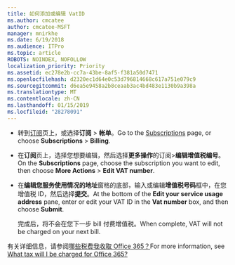 ```yaml
---
title: 如何添加或编辑 VatID
ms.author: cmcatee
author: cmcatee-MSFT
manager: mnirkhe
ms.date: 6/19/2018
ms.audience: ITPro
ms.topic: article
ROBOTS: NOINDEX, NOFOLLOW
localization_priority: Priority
ms.assetid: ec278e2b-cc7a-43be-8af5-f381a50d7471
ms.openlocfilehash: d2320ec1d64e0c53d796814668c617a751e079c9
ms.sourcegitcommit: d6ea5e9458a2b8ceaab3ac4bd483e1130b9a398a
ms.translationtype: MT
ms.contentlocale: zh-CN
ms.lasthandoff: 01/15/2019
ms.locfileid: "28278091"
---
```

- <span data-ttu-id="a95d5-102">转到[订阅](https://go.microsoft.com/fwlink/p/?linkid=842054)页上，或选择**订阅** \> **帐单**。</span><span class="sxs-lookup"><span data-stu-id="a95d5-102">Go to the [Subscriptions](https://go.microsoft.com/fwlink/p/?linkid=842054) page, or choose **Subscriptions** \> **Billing**.</span></span>
    
- <span data-ttu-id="a95d5-103">在**订阅**页上，选择您想要编辑，然后选择**更多操作**的订阅\>**编辑增值税编号**。</span><span class="sxs-lookup"><span data-stu-id="a95d5-103">On the **Subscriptions** page, choose the subscription you want to edit, then choose **More Actions** \> **Edit VAT number**.</span></span>
    
- <span data-ttu-id="a95d5-104">在**编辑您服务使用情况的地址**窗格的底部，输入或编辑**增值税号码**框中，在您增值税 ID，然后选择**提交**。</span><span class="sxs-lookup"><span data-stu-id="a95d5-104">At the bottom of the **Edit your service usage address** pane, enter or edit your VAT ID in the **Vat number** box, and then choose **Submit**.</span></span>
    
    <span data-ttu-id="a95d5-105">完成后，将不会在您下一步 bill 付费增值税。</span><span class="sxs-lookup"><span data-stu-id="a95d5-105">When complete, VAT will not be charged on your next bill.</span></span>
    
<span data-ttu-id="a95d5-106">有关详细信息，请参阅[哪些税费我收取 Office 365？](https://support.office.com/article/7e77382b-b966-4ad5-a515-9e629a777a22.aspx)</span><span class="sxs-lookup"><span data-stu-id="a95d5-106">For more information, see [What tax will I be charged for Office 365?](https://support.office.com/article/7e77382b-b966-4ad5-a515-9e629a777a22.aspx)</span></span>
  

